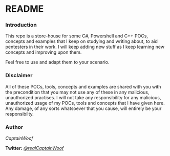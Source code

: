 # README

### Introduction

This repo is a store-house for some C#, Powershell and C++ POCs, concepts and examples that I keep on studying and writing about, to aid pentesters in their work. I will keep adding new stuff as I keep learning new concepts and improving upon them.

Feel free to use and adapt them to your scenario.

### Disclaimer

All of these POCs, tools, concepts and examples are shared with you with the precondition that you may not use any of these in any malicious, unauthorized practises. I will not take any responsibility for any malicious, unauthorized usage of my POCs, tools and concepts that I have given here. Any damage, of any sorts whatsoever that you cause, will entirely be your responsibilty.

### Author
*CaptainWoof*

**Twitter:** *[@realCaptainWoof](https://twitter.com/realCaptainWoof)*